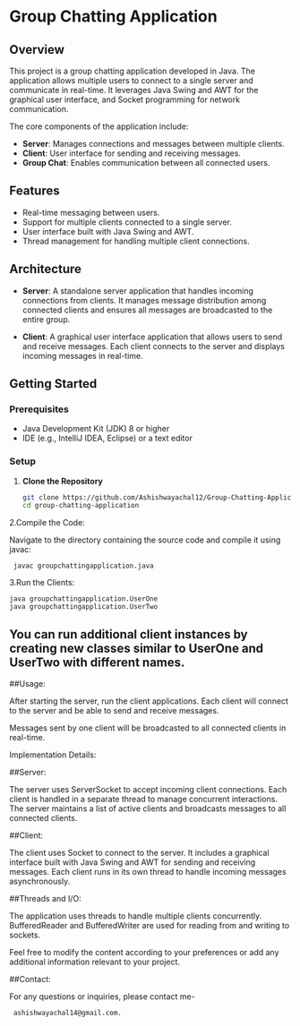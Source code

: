 # Group Chatting Application

## Overview

This project is a group chatting application developed in Java. The application allows multiple users to connect to a single server and communicate in real-time. It leverages Java Swing and AWT for the graphical user interface, and Socket programming for network communication. 

The core components of the application include:
- **Server**: Manages connections and messages between multiple clients.
- **Client**: User interface for sending and receiving messages.
- **Group Chat**: Enables communication between all connected users.

## Features

- Real-time messaging between users.
- Support for multiple clients connected to a single server.
- User interface built with Java Swing and AWT.
- Thread management for handling multiple client connections.

## Architecture

- **Server**: A standalone server application that handles incoming connections from clients. It manages message distribution among connected clients and ensures all messages are broadcasted to the entire group.
  
- **Client**: A graphical user interface application that allows users to send and receive messages. Each client connects to the server and displays incoming messages in real-time.

## Getting Started

### Prerequisites

- Java Development Kit (JDK) 8 or higher
- IDE (e.g., IntelliJ IDEA, Eclipse) or a text editor

### Setup

1. **Clone the Repository**

   ```bash
   git clone https://github.com/Ashishwayachal12/Group-Chatting-Application
   cd group-chatting-application

2.Compile the Code:

   Navigate to the directory containing the source code and compile it using javac:
      
     javac groupchattingapplication.java
3.Run the Clients:

    java groupchattingapplication.UserOne
    java groupchattingapplication.UserTwo

## You can run additional client instances by creating new classes similar to UserOne and UserTwo with different names.

##Usage:

After starting the server, run the client applications. Each client will connect to the server and be able to send and receive messages.

Messages sent by one client will be broadcasted to all connected clients in real-time.

Implementation Details:

##Server:

The server uses ServerSocket to accept incoming client connections. Each client is handled in a separate thread to manage concurrent interactions. The server maintains a list of active clients and broadcasts messages to all connected clients.

##Client:

The client uses Socket to connect to the server. It includes a graphical interface built with Java Swing and AWT for sending and receiving messages. Each client runs in its own thread to handle incoming messages asynchronously.

##Threads and I/O:

The application uses threads to handle multiple clients concurrently. BufferedReader and BufferedWriter are used for reading from and writing to sockets.


Feel free to modify the content according to your preferences or add any additional information relevant to your project.

##Contact:

For any questions or inquiries, please contact me-

     ashishwayachal14@gmail.com.




